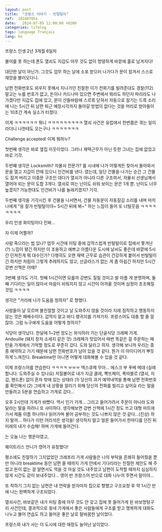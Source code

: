 ```yaml
---
layout: post
title:  "프랑스 이야기 - 빈털털이"
ref:  20240705a
date:   2024-07-05 12:00:00 +0200
categories: lifelog
tags: language français
lang: ko
---
```


프랑스 인생 2년 3개월 6일차

불어를 못 하는데 폰도 열쇠도 지갑도 아무 것도 없이 멍뎅하게 바깥에 홀로 남겨지다!

대단한 날이 아닌가. 그것도 업무 하는 날에 소포 받으러 나가다가 문이 잠겨서 스스로 재앙을 불러오다니.

남편 전화번호도 외우지 못해서 지나가던 친절한 이가 전화기를 빌려준대도 경찰(112) 말고는 누를 번호가 없고, 돈이나 카드나마 있으면 주변에서 뭐라도 하던지 파리라도 나가겠다만 지갑도 집에 있고, 문이 산들바람에 스르륵 닫혀서 자동으로 잠기는 드륵 소리에 나는 5시간 뒤 남편 퇴근 예정시각까지 돌아갈 방법이 없다는 것을 머리로 받아들이는 10초간 계속 실소가 터졌다. 

이게 ㅋㅋㅋㅋㅋㅋ 뭐니 ㅋㅋㅋㅋㅋㅋㅋㅋㅋ 열쇠 사건은 유럽에서 한번쯤은 겪는 일이라더니 나한테도 오는구나 ㅋㅋㅋㅋㅋㅋㅋ

Challenge accepted! 이제 뭐하누?

첫번째 생각은 바로 옆집 이웃이었다. 그러나 재택근무가 아닌 듯한 그녀는 집에 없었고 바로 기각. 

두번째 생각은 Locksmith? 자물쇠 전문가? 를 시내에 나가 어떻게든 찾아서 돌아와서 문을 열고 지갑이 안에 있으니 인건비를 낸다. 였는데, 일단 건물을 나가는 순간 그 건물도 잠겨 버리고 이중문 구조인 데다가 열쇠가 아니라 다른 구조여서, 자물쇠 선생님께서 열어야 되는 문이 도합 3개다. 열쇠로 여는 난이도 쉬워 보이는 문은 1개 뿐. 난이도 너무 높겠지? 가능한대도 인건비가 나를 놀래키겠지? 기각. 

두번째 생각을 기각시킨 후 건물을 나서면서, 건물 자동문이 자동잠김 소리를 내며 마치 나에게 "응 잘가 빈털털이야~ 5시간 뒤에 봐~" 하는 느낌이 들어 또 너털웃음 ㅋㅋㅋㅋㅋㅋㅋㅋ

우리 인생 화이팅이다 진짜...

자 이제 어쩔까?

사람 죽으라는 법 있나? 업무 시간에 미팅 중에 갑작스럽게 빈털털이로 집에서 쫓겨난 (?) 느낌이 됐긴 하지만 이 조용하고 예쁘고 아름다운 도시에 날씨도 좋은데 바깥에 5시간 던져진게 뭐 대수인가? 다행히도 오랜 재택 근무로 습관이 건강하게 붙어서 빈털털이긴 하지만 차림이 그렇게 추레하지도 않고, 선글라스가 없는 게 좀 아쉽긴 하지만 5시간 강변 산책은 어때?

3번째 생각도 기각. 첫째 1시간이면 모를까 강변도 질릴 것이고 발 아플 게 분명하며, 둘째 기다리는 일이 많아서 마음이 비워지지 않고 시간이 아까울 것이며 심정이 초조해질 것임 ㅋㅋㅋㅋ

생각은 "거리에 나가 도움을 청하자" 로 향했다. 

사람들이 날 모르며 불친절할 것이고 날 도와주지 않을 것이라 지레 짐작하고 행동하지 않는 것은 패배수이다. 겁먹지 말고 바디 랭귀지를 가져가자. 프랑스어도 대충 할 줄 알잖아. 그럼 누구에게 도움을 어떻게 청하지?

식당이 생각났다. 한달에 1~2번 정도는 외식하러 가는 단골식당 크레페 가게. Andouille (돼지 창자 소세지 같은 것) 크레페가 맛있어서 매번 똑같은 걸 주문하는 패턴을 가게에서 기억할 정도로 꾸준히 갔다. 도와 달라고 하자. 생각해 보니까 우리는 종종 예약하고 가기 때문에 남편 전화번호가 남아 있을 것 같다. 뭔가 이 아이디어가 뿌듯하게 느껴진다. Breaktime만 아니면 어떻게 대화해볼 수 있을 것 같다.

이제 프랑스어를 연습한다 ㅋㅋㅋㅋ ㅠㅠㅠ 엑스큐제 무아... 에스크 부 푸베 메데 (실례합니다. 도와주실 수 있나요) 저질불어로 내가 지금 클레, 뽁뜨페이, 폭따블르 (열쇠, 지갑, 핸드폰) 없이 혼자 밖에 있는 상태라 (1) 당신의 과거 예약내역을 통해 남편 전화번호를 확인해서 (2) 그에게 내 상황을 알리기 위해 당신의 전화를 빌리고 싶어요 라는 말을 만들려고 5분을 연습하고 가게로 갔다... 

오후 2시인데 가게가 바빴다. 역시 인기 가게... 그리고 들어가려서 주문이 아니라 도와달라는 말을 하려니 또 샤이하다. 생각해보면 강변 산책에 1시간 정도 쓰고 대형 마트에 가서 제품 이름 하나하나 읽어가며 불어 공부하는 것도 나쁘지 않은 것 같다...(진상) 하지 말까... 하다가 이런 어리석은 생각을! 생각하지 말고 얼른 들어가서 한마디를 던진 뒤 미래의 내가 수습해! 하며 가게에 들어간다. 

는 오늘 나는 행운아였고,

웨이트리스 언니가 영어가 유창했다!

평소에도 친절하기 그지없었던 크레프리 가게 사람들은 나의 부탁을 흔쾌히 들어줬을 뿐만 아니라 breaktime 동안 남편 올 때까지 가게 안에서 기다리라는 친절한 제안도 해 주었고 돈이 없는 걸 알면서도 먹을 것 마실 것도 내주었고 남편이 도착할 때까지 심심하지 않게 시간도 같이 보내주었다... 영어 반 프랑스어 반으로 대화 나누어 주면서 말이야... 

또 착하기 그지 없는 남편은 내 연락을 받자마자 집으로 향했고 구조요청 후 약 1시간 만에 나는 완벽하게 구조되었다.

열쇠사건, 바보같은 내가 미팅 중에 아무 것도 안 갖고 집에 못 들어가게 된 바보멍텅구리 사건인데, 결과적으로 동네 가게에서 좋은 사람들에게 구조를 받고 행복하게 대화도 나누고 불어 연습도 하고 들어온 좋은 날로 탈바꿈한 날이었다. 

프랑스와 내가 사는 이 도시에 대한 애정도 늘어난 날이었다. 